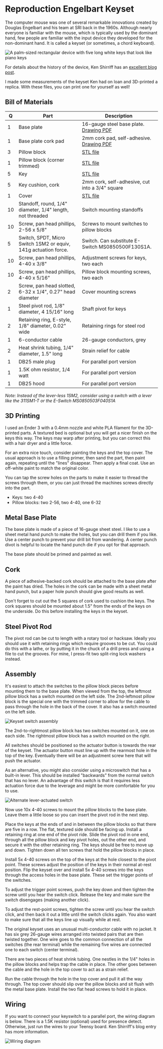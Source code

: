 # Reproduction Engelbart Keyset

The computer mouse was one of several remarkable innovations created by Douglas
Engelbart and his team at SRI back in the 1960s. Although nearly everyone is familiar
with the mouse, which is typically used by the dominant hand, few people are familiar
with the input device they developed for the non-dominant hand. It is called a
keyset (or sometimes, a chord keyboard).

![A palm-sized rectangular device with five long white keys that look like piano keys](photos/keyset.jpg)

For details about the history of the device, Ken Shirriff has an [excellent blog post](https://www.righto.com/2025/03/mother-of-all-demos-usb-keyset-interface.html).

I made some measurements of the keyset Ken had on loan and 3D-printed a replica.
With these files, you can print one for yourself as well!

## Bill of Materials

| Q | Part | Description |
|---|------|-------------|
| 1 | Base plate | 16-gauge steel base plate. [Drawing PDF](mech/basemetal.pdf) |
| 1 | Base plate cork pad | 2mm cork pad, self-adhesive. [Drawing PDF](mech/corkbase.pdf) |
| 3 | Pillow block | [STL file](mech/pillowblock.stl) |
| 1 | Pillow block (corner trimmed) | [STL file](mech/pillowblockcut.stl) |
| 5 | Key | [STL file](mech/key.stl) |
| 5 | Key cushion, cork | 2mm cork, self-adhesive, cut into a 3/4" square |
| 1 | Cover | [STL file](mech/cover.stl) |
| 10 | Standoff, round, 1/4" diameter, 1/4" length, not threaded | Switch mounting standoffs |
| 10 | Screw, pan head phillips, 2-56 x 5/8" | Screws to mount switches to pillow blocks |
| 5 | Switch, SPDT, Micro Switch 1SM2 or equiv, 141g actuation force. | Switch. Can substitute E-Switch MS0850500F130S1A. |
| 10 | Screw, pan head phillips, 4-40 x 3/8" | Adjustment screws for keys, two each |
| 10 | Screw, pan head phillips, 4-40 x 5/16" | Pillow block mounting screws, two each |
| 2 | Screw, pan head slotted, 6-32 x 1/4", 0.27" head diameter | Cover mounting screws |
| 1 | Steel pivot rod, 1/8" diameter, 4 15/16" long | Shaft pivot for keys |
| 2 | Retaining ring, E-style, 1/8" diameter, 0.02" wide | Retaining rings for steel rod |
| 1 | 6-conductor cable | 26-gauge conductors, grey |
| 2 | Heat shrink tubing, 1/4" diameter, 1.5" long | Strain relief for cable |
| 1 | DB25 male plug | For parallel port version |
| 1 | 1.5K ohm resistor, 1/4 watt | For parallel port version |
| 1 | DB25 hood | For parallel port version |

*Note: Instead of the lever-less 1SM2, consider using a switch with a lever like
the 311SM1-T or the E-Switch MS0850503F040S1A*

## 3D Printing

I used an Ender 3 with a 0.4mm nozzle and white PLA filament for the 3D-printed
parts. A textured bed is optional but you will get a nicer finish on the keys
this way. The keys may warp after printing, but you can correct this with a
hair dryer and a little force.

For an extra nice touch, consider painting the keys and the top cover. 
The usual approach is to use a filling primer, then sand the part, then paint
again, repeating until the "lines" disappear. Then apply a final coat. Use
an off-white paint to match the original color.

You can tap the screw holes on the parts to make it easier to thread the screws
through them, or you can just thread the machines screws directly into the
part.

* Keys: two 4-40
* Pillow blocks: two 2-56, two 4-40, one 6-32

## Metal Base Plate

The base plate is made of a piece of 16-gauge sheet steel. I like to use a
sheet metal hand punch to make the holes, but you can drill them if you like.
Use a center punch to prevent your drill bit from wandering. A center punch
divot is helpful to locate the hand punch die if you opt for that approach.

The base plate should be primed and painted as well.

## Cork

A piece of adhesive-backed cork should be attached to the base plate after
the paint has dried. The holes in the cork can be made with a sheet metal
hand punch, but a paper hole punch should give good results as well.

Don't forget to cut out the 5 squares of cork used to cushion the keys.
The cork squares should be mounted about 1.5" from the ends of the keys
on the underside. Do this before installing the keys in the keyset.

## Steel Pivot Rod

The pivot rod can be cut to length with a rotary tool or hacksaw. Ideally
you should use it with retaining rings which require grooves to be cut.
You could do this with a lathe, or by putting it in the chuck of a drill
press and using a file to cut the grooves. For mine, I press-fit two
split-ring lock washers instead.

## Assembly

It's easiest to attach the switches to the pillow block pieces before
mounting them to the base plate. When viewed from the top, the leftmost
pillow block has a switch mounted on the left side. The 2nd-leftmost
pillow block is the special one with the trimmed corner to allow for
the cable to pass through the hole in the back of the cover. It also
has a switch mounted on the left side.

![Keyset switch assembly](photos/switches.jpg)

The 2nd-to-rightmost pillow block has two switches mounted on it, one
on each side. The rightmost pillow block has a switch mounted on the right.

All switches should be positioned so the actuator button is towards the
rear of the keyset. The actuator button must line up with the rearmost hole
in the top of the key. Eventually there will be an adjustment screw here
that will push the actuator.

As an alternative, you might also consider using a microswitch that has a
built-in lever. This should be installed "backwards" from the normal switch
that has no lever. An advantage of this switch is that it requires less
actuation force due to the leverage and might be more comfortable for you
to use.

![Alternate lever-actuated switch](photos/alt_switch.jpg)

Now use 10x 4-40 screws to mount the pillow blocks to the base plate.
Leave them a little loose so you can insert the pivot rod in the next step.

Place the keys at the ends of and in between the pillow blocks so that there
are five in a row. The flat, textured side should be facing up. Install a
retaining ring at one end of the pivot ride. Slide the pivot rod in one end,
through all the pillow block and key pivot holes, out the other end, and
secure it with the other retaining ring. The keys should be free to move up
and down. Tighten down all ten screws that hold the pillow blocks in place.

Install 5x 4-40 screws on the top of the keys at the hole closest to the pivot
point. These screws adjust the position of the keys in their normal at-rest
position. Flip the keyset over and install 5x 4-40 screws into the keys through
the access holes in the base plate. These set the trigger points of the
switches.

To adjust the trigger point screws, push the key down and then tighten the
screw until you hear the switch click. Release the key and make sure the
switch disengages (making another click).

To adjust the rest-point screws, tighten the screw until you hear the switch
click, and then back it out a little until the switch clicks again. You
also want to make sure that all the keys line up visually while at rest.

The original keyset uses an unusual multi-conductor cable with no jacket. It
has six grey 26-gauge wires arranged into twisted pairs that are then twisted
together. One wire goes to the common connection of all the switches (the
rear terminal) while the remaining five wires are connected one to each
switch (center terminal).

There are two pieces of heat shrink tubing. One nestles in the 1/4" holes
in the pillow blocks and helps trap the cable in place. The other goes
between the cable and the hole in the top cover to act as a strain
relief.

Run the cable through the hole in the top cover and pull it all the way
through. The top cover should slip over the pillow blocks and sit flush
with the metal base plate. Install the two flat head screws to hold it
in place.

## Wiring

If you want to connect your keyswitch to a parallel port, the wiring diagram
is below. There is a 1.5K resistor (optional) used for presence detect.
Otherwise, just run the wires to your Teensy board. Ken Shirriff's blog
entry has more information.

![Wiring diagram](photos/wiring.jpg)


